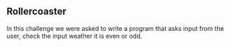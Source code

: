 ## Rollercoaster
In this challenge we were asked to write a program that asks input from the user, check the input weather it is even or odd.
